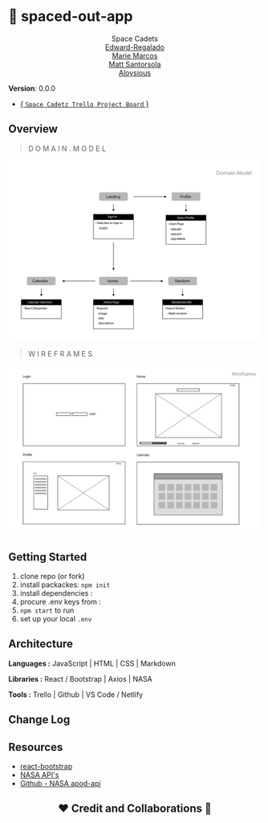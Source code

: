 # 🚀 spaced-out-app


<div align="center">
<a>Space Cadets</a>
<br>
<a href="https://github.com/Edward-Regalado">Edward-Regalado</a>
<br>
<a href="https://github.com/Mmarcos01">Marie Marcos</a>
<br>
<a href="https://github.com/santorsm">Matt Santorsola</a>
<br>
<a href="https://github.com/AL0YSI0US">Aloysious</a>
<br>
</div>





**Version**: 0.0.0

+ [{ `Space Cadetz Trello Project Board` }](https://trello.com/b/okT7xSTD/spaced-out)

## Overview

<!-- Provide a high level overview of what this application is and why you are building it, beyond the fact that it's an assignment for this class. (i.e. What's your problem domain?) -->


>  D O M A I N . M O D E L

![](https://github.com/space-cadetz/spaced-out-app/blob/main/resources/domain-model.PNG?raw=true)

> W I R E F R A M E S

![](https://github.com/space-cadetz/spaced-out-app/blob/main/resources/wireframes.PNG?raw=true)

## Getting Started

1. clone repo (or fork)
2. install packackes: `npm init`
3. install dependencies :
4. procure .env keys from :
5. `npm start` to run
6. set up your local `.env`

<!-- What are the steps that a user must take in order to build this app on their own machine and get it running? -->

## Architecture

**Languages :** JavaScript | HTML | CSS | Markdown

**Libraries :**  React / Bootstrap | Axios | NASA

**Tools :** Trello | Github | VS Code / Netlify

<!-- Provide a detailed description of the application design. What technologies (languages, libraries, etc) you're using, and any other relevant design information. -->

## Change Log

<!-- Use this area to document the iterative changes made to your application as each feature is successfully implemented. Use time stamps. Here's an example:
01-01-2001 4:59pm - Application now has a fully-functional express server, with a GET route for the location resource. 
-->

## Resources

+ [react-bootstrap](https://react-bootstrap.github.io/layout/grid/)
+ [NASA API's](https://api.nasa.gov/)
+ [Github - NASA apod-api](https://github.com/nasa/apod-api)


<h2 align="center">❤️ Credit and Collaborations 👥</h2>
